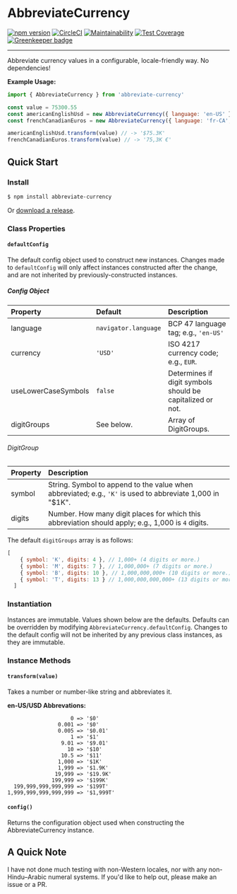 # AbbreviateCurrency

[![npm version](https://badge.fury.io/js/abbreviate-currency.svg)](https://badge.fury.io/js/abbreviate-currency)
[![CircleCI](https://circleci.com/gh/shaungrady/abbreviate-currency.svg?style=shield)](https://circleci.com/gh/shaungrady/abbreviate-currency)
[![Maintainability](https://api.codeclimate.com/v1/badges/d97bd90ec32ff0b2b283/maintainability)](https://codeclimate.com/github/shaungrady/approximate-currency/maintainability)
[![Test Coverage](https://api.codeclimate.com/v1/badges/d97bd90ec32ff0b2b283/test_coverage)](https://codeclimate.com/github/shaungrady/approximate-currency/test_coverage) [![Greenkeeper badge](https://badges.greenkeeper.io/shaungrady/abbreviate-currency.svg)](https://greenkeeper.io/)

---

Abbreviate currency values in a configurable, locale-friendly way. No dependencies!

**Example Usage:**

```js
import { AbbreviateCurrency } from 'abbreviate-currency'

const value = 75300.55
const americanEnglishUsd = new AbbreviateCurrency({ language: 'en-US' })
const frenchCanadianEuros = new AbbreviateCurrency({ language: 'fr-CA', currency: 'EUR' })

americanEnglishUsd.transform(value) // -> '$75.3K'
frenchCanadianEuros.transform(value) // -> '75,3K €'
```

## Quick Start

### Install

``` bash
$ npm install abbreviate-currency
```

Or [download a release](https://github.com/shaungrady/abbreviate-currency/releases).

### Class Properties

#### `defaultConfig`

The default config object used to construct new instances. Changes made to `defaultConfig` will only affect instances
constructed after the change, and are not inherited by previously-constructed instances.

##### Config Object

| Property | Default | Description |
| :--- | :--- | :--- |
| language | `navigator.language` | BCP 47 language tag; e.g., `'en-US'` |
| currency | `'USD'` | ISO 4217 currency code; e.g., `EUR`. |
| useLowerCaseSymbols | `false` | Determines if digit symbols should be capitalized or not. |
| digitGroups | See below. | Array of DigitGroups. |

###### DigitGroup

| Property | Description |
| :--- | :--- |
| symbol | String. Symbol to append to the value when abbreviated; e.g., `'K'` is used to abbreviate 1,000 in "$1K". |
| digits | Number. How many digit places for which this abbreviation should apply; e.g., 1,000 is `4` digits. |

The default `digitGroups` array is as follows:

```js
[
    { symbol: 'K', digits: 4 }, // 1,000+ (4 digits or more.)
    { symbol: 'M', digits: 7 }, // 1,000,000+ (7 digits or more.)
    { symbol: 'B', digits: 10 }, // 1,000,000,000+ (10 digits or more.)
    { symbol: 'T', digits: 13 } // 1,000,000,000,000+ (13 digits or more.)
  ]
```


### Instantiation

Instances are immutable. Values shown below are the defaults.
Defaults can be overridden by modifying `AbbreviateCurrency.defaultConfig`.
Changes to the default config will not be inherited by any previous class instances, as they are immutable.

### Instance Methods

#### `transform(value)`

Takes a number or number-like string and abbreviates it.

**en-US/USD Abbrevations:**
```
                    0 => '$0'
                0.001 => '$0'
                0.005 => '$0.01'
                    1 => '$1'
                 9.01 => '$9.01'
                   10 => '$10'
                 10.5 => '$11'
                1,000 => '$1K'
                1,999 => '$1.9K'
               19,999 => '$19.9K'
              199,999 => '$199K'
  199,999,999,999,999 => '$199T'
1,999,999,999,999,999 => '$1,999T'
```

#### `config()`

Returns the configuration object used when constructing the AbbreviateCurrency instance.

## A Quick Note

I have not done much testing with non-Western locales, nor with any non-Hindu–Arabic numeral systems. If you'd like to
help out, please make an issue or a PR.
